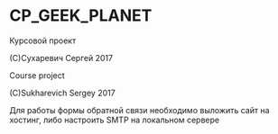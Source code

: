 # CP_GEEK_PLANET
Курсовой проект

(C)Сухаревич Сергей 2017

Course project

(C)Sukharevich Sergey 2017

Для работы формы обратной связи необходимо выложить сайт на хостинг, либо настроить SMTP на локальном сервере
